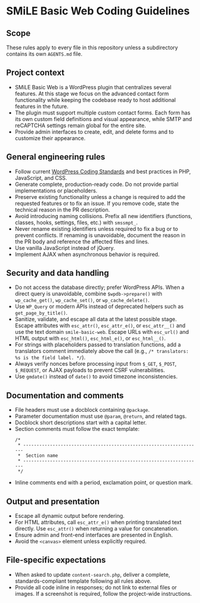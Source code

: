 # SMiLE Basic Web Coding Guidelines

## Scope
These rules apply to every file in this repository unless a subdirectory contains its own `AGENTS.md` file.

## Project context
- SMiLE Basic Web is a WordPress plugin that centralizes several features. At this stage we focus on the advanced contact form functionality while keeping the codebase ready to host additional features in the future.
- The plugin must support multiple custom contact forms. Each form has its own custom field definitions and visual appearance, while SMTP and reCAPTCHA settings remain global for the entire site.
- Provide admin interfaces to create, edit, and delete forms and to customize their appearance.

## General engineering rules
- Follow current [WordPress Coding Standards](https://developer.wordpress.org/coding-standards/) and best practices in PHP, JavaScript, and CSS.
- Generate complete, production-ready code. Do not provide partial implementations or placeholders.
- Preserve existing functionality unless a change is required to add the requested features or to fix an issue. If you remove code, state the technical reason in the PR description.
- Avoid introducing naming collisions. Prefix all new identifiers (functions, classes, hooks, settings, files, etc.) with `smssmpt_`.
- Never rename existing identifiers unless required to fix a bug or to prevent conflicts. If renaming is unavoidable, document the reason in the PR body and reference the affected files and lines.
- Use vanilla JavaScript instead of jQuery.
- Implement AJAX when asynchronous behavior is required.

## Security and data handling
- Do not access the database directly; prefer WordPress APIs. When a direct query is unavoidable, combine `$wpdb->prepare()` with `wp_cache_get()`, `wp_cache_set()`, or `wp_cache_delete()`.
- Use `WP_Query` or modern APIs instead of deprecated helpers such as `get_page_by_title()`.
- Sanitize, validate, and escape all data at the latest possible stage. Escape attributes with `esc_attr()`, `esc_attr_e()`, or `esc_attr__()` and use the text domain `smile-basic-web`. Escape URLs with `esc_url()` and HTML output with `esc_html()`, `esc_html_e()`, or `esc_html__()`.
- For strings with placeholders passed to translation functions, add a translators comment immediately above the call (e.g., `/* translators: %s is the field label. */`).
- Always verify nonces before processing input from `$_GET`, `$_POST`, `$_REQUEST`, or AJAX payloads to prevent CSRF vulnerabilities.
- Use `gmdate()` instead of `date()` to avoid timezone inconsistencies.

## Documentation and comments
- File headers must use a docblock containing `@package`.
- Parameter documentation must use `@param`, `@return`, and related tags.
- Docblock short descriptions start with a capital letter.
- Section comments must follow the exact template:
  ```
  /*
   * -------------------------------------------------------------------
   *  Section name
   * -------------------------------------------------------------------
   */
  ```
- Inline comments end with a period, exclamation point, or question mark.

## Output and presentation
- Escape all dynamic output before rendering.
- For HTML attributes, call `esc_attr_e()` when printing translated text directly. Use `esc_attr()` when returning a value for concatenation.
- Ensure admin and front-end interfaces are presented in English.
- Avoid the `<canvas>` element unless explicitly required.

## File-specific expectations
- When asked to update `content-search.php`, deliver a complete, standards-compliant template following all rules above.
- Provide all code inline in responses; do not link to external files or images. If a screenshot is required, follow the project-wide instructions.


